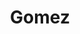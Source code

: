 ---
title: "Gomez"
summary: "British indie rock five-piece band founded in 1997 in Southport. Members: Ben Ottewell Tom Gray Paul Blackburn Olly Peacock Ian Ball ."
image: "gomez.jpg"
apple_music_artist_url: "https://music.apple.com/gb/artist/gomez/649118"
---